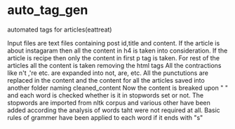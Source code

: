 # auto_tag_gen
automated tags for articles(eattreat)

Input files are text files containing post id,title and content.
If the article is about instagaram then all the content in h4 is taken into consideration.
If the article is recipe then only the content in first p tag is taken.
For rest of the articles all the content is taken removing the html tags
All the contractions like n't ,'re etc. are expanded into not, are, etc.
All the punctutions are replaced in the content and the content for all the articles saved into another folder naming cleaned_content
Now the content is breaked upon " " and each word is checked whether is it in stopwords set or not.
The stopwords are imported from nltk corpus and various other have been added according the analysis of words taht were not required at all.
Basic rules of grammer have been applied to each word if it ends with "s"

